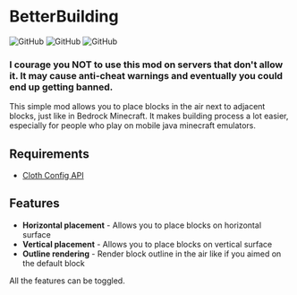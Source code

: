 # BetterBuilding
![GitHub](https://img.shields.io/badge/Version-1.0-green)
![GitHub](https://img.shields.io/badge/Java-17-yellow)
![GitHub](https://img.shields.io/github/license/Wyne10/BetterBuilding)

### __I courage you NOT to use this mod on servers that don't allow it. It may cause anti-cheat warnings and eventually you could end up getting banned.__

This simple mod allows you to place blocks in the air next to adjacent blocks, just like in Bedrock Minecraft.
It makes building process a lot easier, especially for people who play on mobile java minecraft emulators.

## Requirements
- [Cloth Config API](https://www.curseforge.com/minecraft/mc-mods/cloth-config)

## Features
- __Horizontal placement__ - Allows you to place blocks on horizontal surface
- __Vertical placement__ - Allows you to place blocks on vertical surface
- __Outline rendering__ - Render block outline in the air like if you aimed on the default block

All the features can be toggled.
